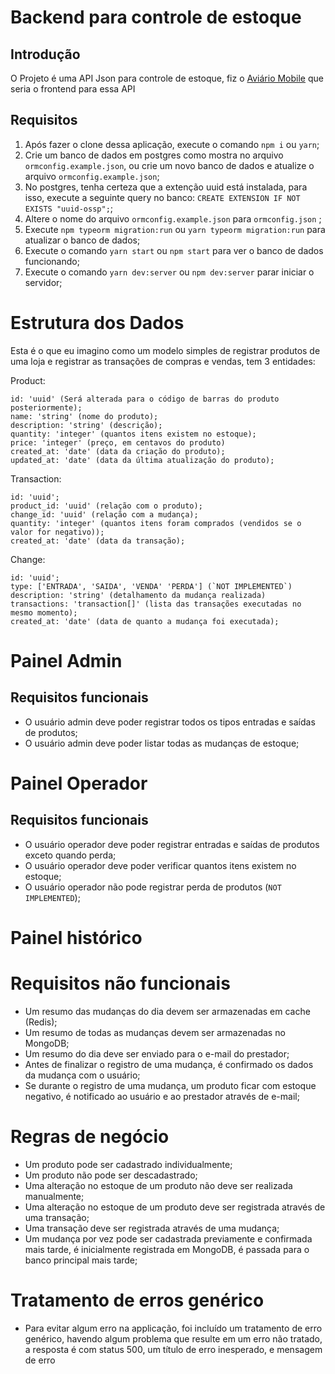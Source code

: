# Backend para controle de estoque
## Introdução

O Projeto é uma API Json para controle de estoque, fiz o [Aviário Mobile](https://github.com/Matan18/aviario_mobile) que seria o frontend para essa API

## Requisitos

1. Após fazer o clone dessa aplicação, execute o comando `npm i` ou `yarn`;
2. Crie um banco de dados em postgres como mostra no arquivo `ormconfig.example.json`, ou crie um novo banco de dados e atualize o arquivo `ormconfig.example.json`;
3. No postgres, tenha certeza que a extenção uuid está instalada, para isso, execute a seguinte query no banco:
`CREATE EXTENSION IF NOT EXISTS "uuid-ossp";`;
4. Altere o nome do arquivo `ormconfig.example.json` para `ormconfig.json` ;
5. Execute `npm typeorm migration:run` ou `yarn typeorm migration:run` para atualizar o banco de dados;
6. Execute o comando `yarn start` ou `npm start` para ver o banco de dados funcionando; 
7. Execute o comando `yarn dev:server` ou `npm dev:server` parar iniciar o servidor;

# Estrutura dos Dados

Esta é o que eu imagino como um modelo simples de registrar produtos de uma loja e registrar as transações de compras e vendas, tem 3 entidades:

Product:

    id: 'uuid' (Será alterada para o código de barras do produto posteriormente);
    name: 'string' (nome do produto);
    description: 'string' (descrição);
    quantity: 'integer' (quantos itens existem no estoque);
    price: 'integer' (preço, em centavos do produto)
    created_at: 'date' (data da criação do produto);
    updated_at: 'date' (data da última atualização do produto);

Transaction:

    id: 'uuid';
    product_id: 'uuid' (relação com o produto);
    change_id: 'uuid' (relação com a mudança);
    quantity: 'integer' (quantos itens foram comprados (vendidos se o valor for negativo));
    created_at: 'date' (data da transação);

Change:

    id: 'uuid';
    type: ['ENTRADA', 'SAIDA', 'VENDA' 'PERDA'] (`NOT IMPLEMENTED`)
    description: 'string' (detalhamento da mudança realizada)
    transactions: 'transaction[]' (lista das transações executadas no mesmo momento);
    created_at: 'date' (data de quanto a mudança foi executada);


# Painel Admin

## Requisitos funcionais

* O usuário admin deve poder registrar todos os tipos entradas e saídas de produtos;
* O usuário admin deve poder listar todas as mudanças de estoque;

# Painel Operador

## Requisitos funcionais 

* O usuário operador deve poder registrar entradas e saídas de produtos exceto quando perda;
* O usuário operador deve poder verificar quantos itens existem no estoque;
* O usuário operador não pode registrar perda de produtos (`NOT IMPLEMENTED`);


# Painel histórico


# Requisitos não funcionais

* Um resumo das mudanças do dia devem ser armazenadas em cache (Redis);
* Um resumo de todas as mudanças devem ser armazenadas no MongoDB;
* Um resumo do dia deve ser enviado para o e-mail do prestador;
* Antes de finalizar o registro de uma mudança, é confirmado os dados da mudança com o usuário;
* Se durante o registro de uma mudança, um produto ficar com estoque negativo, é notificado ao usuário e ao prestador através de e-mail;

# Regras de negócio

* Um produto pode ser cadastrado individualmente;
* Um produto não pode ser descadastrado;
* Uma alteração no estoque de um produto não deve ser realizada manualmente;
* Uma alteração no estoque de um produto deve ser registrada através de uma transação;
* Uma transação deve ser registrada através de uma mudança;
* Um mudança por vez pode ser cadastrada previamente e confirmada mais tarde, é inicialmente registrada em MongoDB, é passada para o banco principal mais tarde;

# Tratamento de erros genérico

* Para evitar algum erro na applicação, foi incluído um tratamento de erro genérico, havendo algum problema que resulte em um erro não tratado, a resposta é com status 500, um título de erro inesperado, e mensagem de erro
